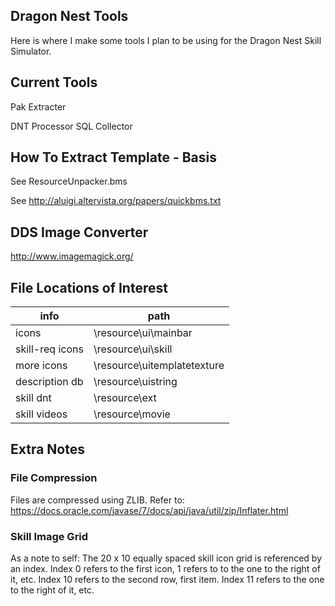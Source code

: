 ## Dragon Nest Tools
Here is where I make some tools I plan to be using for the Dragon Nest Skill Simulator.

## Current Tools
Pak Extracter

DNT Processor
SQL Collector

## How To Extract Template - Basis
See ResourceUnpacker.bms

See http://aluigi.altervista.org/papers/quickbms.txt

## DDS Image Converter
http://www.imagemagick.org/

## File Locations of Interest
| info            | path                        |
| ----------------|---------------------------- |
| icons           | \resource\ui\mainbar        |
| skill-req icons | \resource\ui\skill          |
| more icons      | \resource\uitemplatetexture |
| description db  | \resource\uistring          |
| skill dnt       | \resource\ext               |
| skill videos    | \resource\movie             |

## Extra Notes
### File Compression
Files are compressed using ZLIB.
Refer to: https://docs.oracle.com/javase/7/docs/api/java/util/zip/Inflater.html

### Skill Image Grid
As a note to self:
The 20 x 10 equally spaced skill icon grid is referenced by an index.
Index 0 refers to the first icon, 1 refers to to the one to the right of it, etc.
Index 10 refers to the second row, first item. Index 11 refers to the one to the right of it, etc.